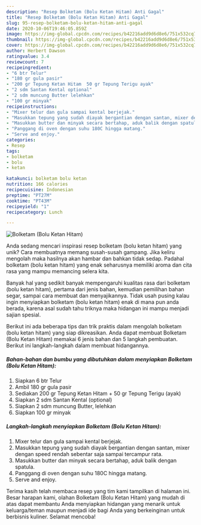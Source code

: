 ```yaml
---
description: "Resep Bolketam (Bolu Ketan Hitam) Anti Gagal"
title: "Resep Bolketam (Bolu Ketan Hitam) Anti Gagal"
slug: 95-resep-bolketam-bolu-ketan-hitam-anti-gagal
date: 2020-10-06T19:46:05.859Z
image: https://img-global.cpcdn.com/recipes/b42216add9d6d8e6/751x532cq70/bolketam-bolu-ketan-hitam-foto-resep-utama.jpg
thumbnail: https://img-global.cpcdn.com/recipes/b42216add9d6d8e6/751x532cq70/bolketam-bolu-ketan-hitam-foto-resep-utama.jpg
cover: https://img-global.cpcdn.com/recipes/b42216add9d6d8e6/751x532cq70/bolketam-bolu-ketan-hitam-foto-resep-utama.jpg
author: Herbert Dawson
ratingvalue: 3.4
reviewcount: 7
recipeingredient:
- "6 btr Telur"
- "180 gr gula pasir"
- "200 gr Tepung Ketan Hitam  50 gr Tepung Terigu ayak"
- "2 sdm Santan Kental optional"
- "2 sdm muncung Butter lelehkan"
- "100 gr minyak"
recipeinstructions:
- "Mixer telur dan gula sampai kental berjejak."
- "Masukkan tepung yang sudah diayak bergantian dengan santan, mixer dengan speed rendah sebentar saja sampai tercampur rata."
- "Masukkan butter dan minyak secara bertahap, aduk balik dengan spatula."
- "Panggang di oven dengan suhu 180C hingga matang."
- "Serve and enjoy."
categories:
- Resep
tags:
- bolketam
- bolu
- ketan

katakunci: bolketam bolu ketan 
nutrition: 166 calories
recipecuisine: Indonesian
preptime: "PT27M"
cooktime: "PT43M"
recipeyield: "1"
recipecategory: Lunch

---
```



![Bolketam (Bolu Ketan Hitam)](https://img-global.cpcdn.com/recipes/b42216add9d6d8e6/751x532cq70/bolketam-bolu-ketan-hitam-foto-resep-utama.jpg)

Anda sedang mencari inspirasi resep bolketam (bolu ketan hitam) yang unik? Cara membuatnya memang susah-susah gampang. Jika keliru mengolah maka hasilnya akan hambar dan bahkan tidak sedap. Padahal bolketam (bolu ketan hitam) yang enak seharusnya memiliki aroma dan cita rasa yang mampu memancing selera kita.

Banyak hal yang sedikit banyak mempengaruhi kualitas rasa dari bolketam (bolu ketan hitam), pertama dari jenis bahan, kemudian pemilihan bahan segar, sampai cara membuat dan menyajikannya. Tidak usah pusing kalau ingin menyiapkan bolketam (bolu ketan hitam) enak di mana pun anda berada, karena asal sudah tahu triknya maka hidangan ini mampu menjadi sajian spesial.




Berikut ini ada beberapa tips dan trik praktis dalam mengolah bolketam (bolu ketan hitam) yang siap dikreasikan. Anda dapat membuat Bolketam (Bolu Ketan Hitam) memakai 6 jenis bahan dan 5 langkah pembuatan. Berikut ini langkah-langkah dalam membuat hidangannya.

<!--inarticleads1-->

##### Bahan-bahan dan bumbu yang dibutuhkan dalam menyiapkan Bolketam (Bolu Ketan Hitam):

1. Siapkan 6 btr Telur
1. Ambil 180 gr gula pasir
1. Sediakan 200 gr Tepung Ketan Hitam + 50 gr Tepung Terigu (ayak)
1. Siapkan 2 sdm Santan Kental (optional)
1. Siapkan 2 sdm muncung Butter, lelehkan
1. Siapkan 100 gr minyak




<!--inarticleads2-->

##### Langkah-langkah menyiapkan Bolketam (Bolu Ketan Hitam):

1. Mixer telur dan gula sampai kental berjejak.
1. Masukkan tepung yang sudah diayak bergantian dengan santan, mixer dengan speed rendah sebentar saja sampai tercampur rata.
1. Masukkan butter dan minyak secara bertahap, aduk balik dengan spatula.
1. Panggang di oven dengan suhu 180C hingga matang.
1. Serve and enjoy.




Terima kasih telah membaca resep yang tim kami tampilkan di halaman ini. Besar harapan kami, olahan Bolketam (Bolu Ketan Hitam) yang mudah di atas dapat membantu Anda menyiapkan hidangan yang menarik untuk keluarga/teman maupun menjadi ide bagi Anda yang berkeinginan untuk berbisnis kuliner. Selamat mencoba!
